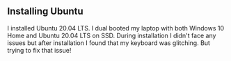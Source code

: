 ## Installing Ubuntu 
I installed Ubuntu 20.04 LTS. I dual booted my laptop with both Windows 10 Home and Ubuntu 20.04 LTS on SSD. During installation I didn't face any issues but after installation I found that my keyboard was glitching. But trying to fix that issue!
